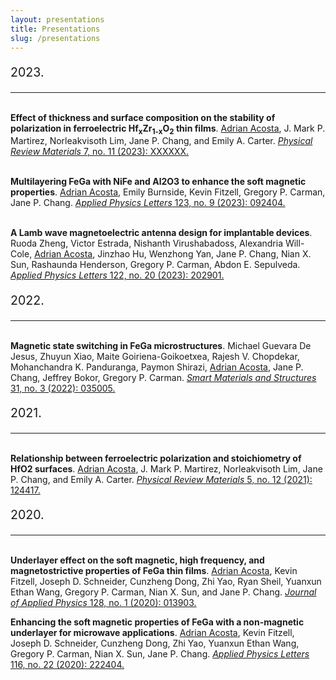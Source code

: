 ```yaml
---
layout: presentations
title: Presentations
slug: /presentations
---
```


<p style="font-size: 1.4em;">2023.</p><hr style="margin-bottom: 5 px;">

<br/><span style="font-weight: bold">Effect of thickness and surface composition on the stability of polarization in ferroelectric Hf<sub>x</sub>Zr<sub>1-x</sub>O<sub>2</sub> thin films</span>.
<u>Adrian Acosta</u>, J. Mark P. Martirez, Norleakvisoth Lim, Jane P. Chang, and Emily A. Carter. <a href="https://journals.aps.org/prmaterials/accepted/7607aY4eD541ff8184c22452d756a3cbd4e361fe5"><i>Physical Review Materials</i> 7, no. 11 (2023): XXXXXX.</a>

<br/><span style="font-weight: bold">Multilayering FeGa with NiFe and Al2O3 to enhance the soft magnetic properties</span>.
<u>Adrian Acosta</u>, Emily Burnside, Kevin Fitzell, Gregory P. Carman, Jane P. Chang.
<a href="https://doi.org/10.1063/5.0151283"><i>Applied Physics Letters</i> 123, no. 9 (2023): 092404.</a>

<br/><span style="font-weight: bold">A Lamb wave magnetoelectric antenna design for implantable devices</span>.
Ruoda Zheng, Victor Estrada, Nishanth Virushabadoss, Alexandria Will-Cole, <u>Adrian Acosta</u>, Jinzhao Hu, Wenzhong Yan, Jane P. Chang, Nian X. Sun, Rashaunda Henderson, Gregory P. Carman, Abdon E. Sepulveda. <a href="https://doi.org/10.1063/5.0151937"><i>Applied Physics Letters</i> 122, no. 20 (2023): 202901.</a>

<p style="font-size: 1.4em;">2022.</p><hr style="margin-bottom: 5 px;">

<br/><span style="font-weight: bold">Magnetic state switching in FeGa microstructures</span>.
Michael Guevara De Jesus, Zhuyun Xiao, Maite Goiriena-Goikoetxea, Rajesh V. Chopdekar, Mohanchandra K. Panduranga, Paymon Shirazi, <u>Adrian Acosta</u>, Jane P. Chang, Jeffrey Bokor, Gregory P. Carman. <a href="https://doi.org/10.1088/1361-665X/ac46db"><i>Smart Materials and Structures</i> 31, no. 3 (2022): 035005.</a>

<p style="font-size: 1.4em;">2021.</p><hr style="margin-bottom: 5 px;">

<br/><span style="font-weight: bold">Relationship between ferroelectric polarization and stoichiometry of HfO2 surfaces</span>.
<u>Adrian Acosta</u>, J. Mark P. Martirez, Norleakvisoth Lim, Jane P. Chang, and Emily A. Carter. <a href="https://doi.org/10.1103/PhysRevMaterials.5.124417"><i>Physical Review Materials</i> 5, no. 12 (2021): 124417.</a>

<p style="font-size: 1.4em;">2020.</p><hr style="margin-bottom: 5 px;">
<br/><span style="font-weight: bold">Underlayer effect on the soft magnetic, high frequency, and magnetostrictive properties of FeGa thin films</span>.
<u>Adrian Acosta</u>, Kevin Fitzell, Joseph D. Schneider, Cunzheng Dong, Zhi Yao, Ryan Sheil, Yuanxun Ethan Wang, Gregory P. Carman, Nian X. Sun, and Jane P. Chang. 
<a href="https://doi.org/10.1063/5.0011873"><i>Journal of Applied Physics</i> 128, no. 1 (2020): 013903.</a>

<span style="font-weight: bold">Enhancing the soft magnetic properties of FeGa with a non-magnetic underlayer for microwave applications</span>.
<u>Adrian Acosta</u>, Kevin Fitzell, Joseph D. Schneider, Cunzheng Dong, Zhi Yao, Yuanxun Ethan Wang, Gregory P. Carman, Nian X. Sun, Jane P. Chang.
<a href="https://doi.org/10.1063/5.0007603"><i>Applied Physics Letters</i> 116, no. 22 (2020): 222404.</a>
